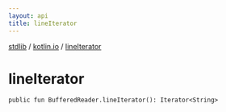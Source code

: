 ```yaml
---
layout: api
title: lineIterator
---
```

[stdlib](../index.html) / [kotlin.io](index.html) / [lineIterator](lineIterator.html)

# lineIterator

```
public fun BufferedReader.lineIterator(): Iterator<String>
```

